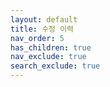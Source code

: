 ```yaml
---
layout: default
title: 수정 이력
nav_order: 5
has_children: true
nav_exclude: true
search_exclude: true
---
```

